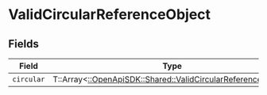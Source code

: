 # ValidCircularReferenceObject


## Fields

| Field                                                                                                               | Type                                                                                                                | Required                                                                                                            | Description                                                                                                         |
| ------------------------------------------------------------------------------------------------------------------- | ------------------------------------------------------------------------------------------------------------------- | ------------------------------------------------------------------------------------------------------------------- | ------------------------------------------------------------------------------------------------------------------- |
| `circular`                                                                                                          | T::Array<[::OpenApiSDK::Shared::ValidCircularReferenceObject](../../models/shared/validcircularreferenceobject.md)> | :heavy_minus_sign:                                                                                                  | N/A                                                                                                                 |